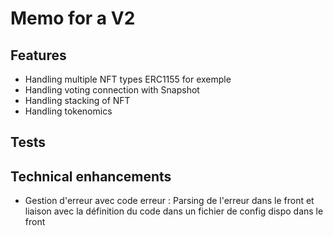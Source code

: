 # Memo for a V2

## Features
- Handling multiple NFT types ERC1155 for exemple
- Handling voting connection with Snapshot
- Handling stacking of NFT
- Handling tokenomics


## Tests



## Technical enhancements
- Gestion d'erreur avec code erreur : Parsing de l'erreur dans le front et liaison avec la définition du code dans un fichier de config dispo dans le front
